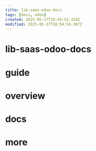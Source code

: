 ```yaml
---
title: lib-saas-odoo-docs
tags: [docs, odoo]
created: 2025-05-17T18:54:52.434Z
modified: 2025-05-17T18:54:59.307Z
---
```


# lib-saas-odoo-docs

# guide

# overview

# docs

# more
